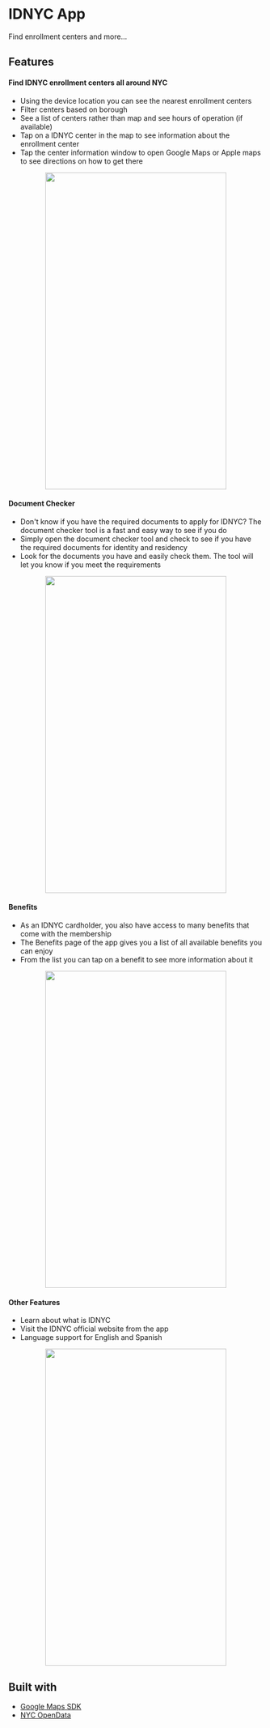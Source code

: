 # IDNYC App

Find enrollment centers and more...

## Features

#### Find IDNYC enrollment centers all around NYC
* Using the device location you can see the nearest enrollment centers
* Filter centers based on borough
* See a list of centers rather than map and see hours of operation (if available)
* Tap on a IDNYC center in the map to see information about the enrollment center
* Tap the center information window to open Google Maps or Apple maps to see directions on how to get there

<p align="center">
	<img src="https://github.com/Luch0/IDNYC-APP/blob/master/gifs/enrollmentCenters_gif.gif" width="358" height="626">
</p>

#### Document Checker
* Don't know if you have the required documents to apply for IDNYC? The document checker tool is a fast and easy way to see if you do
* Simply open the document checker tool and check to see if you have the required documents for identity and residency
* Look for the documents you have and easily check them. The tool will let you know if you meet the requirements 

<p align="center">
	<img src="https://github.com/Luch0/IDNYC-APP/blob/master/gifs/documentChecker_gif.gif" width="358" height="626">
</p>

#### Benefits
* As an IDNYC cardholder, you also have access to many benefits that come with the membership
* The Benefits page of the app gives you a list of all available benefits you can enjoy
* From the list you can tap on a benefit to see more information about it

<p align="center">
	<img src="https://github.com/Luch0/IDNYC-APP/blob/master/gifs/benefits_gif.gif" width="358" height="626">
</p>

#### Other Features
* Learn about what is IDNYC
* Visit the IDNYC official website from the app
* Language support for English and Spanish

<p align="center">
	<img src="https://github.com/Luch0/IDNYC-APP/blob/master/gifs/otherFeatures_gif.gif" width="358" height="626">
</p>

## Built with
* [Google Maps SDK](https://cloud.google.com/maps-platform/)
* [NYC OpenData](https://opendata.cityofnewyork.us)